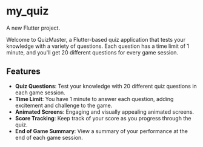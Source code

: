 # my_quiz

A new Flutter project.

Welcome to QuizMaster, a Flutter-based quiz application that tests your knowledge with a variety of questions. Each question has a time limit of 1 minute, and you'll get 20 different questions for every game session.

## Features

- **Quiz Questions**: Test your knowledge with 20 different quiz questions in each game session.
- **Time Limit**: You have 1 minute to answer each question, adding excitement and challenge to the game.
- **Animated Screens**: Engaging and visually appealing animated screens.
- **Score Tracking**: Keep track of your score as you progress through the quiz.
- **End of Game Summary**: View a summary of your performance at the end of each game session.
